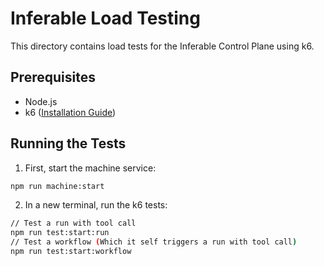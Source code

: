 # Inferable Load Testing

This directory contains load tests for the Inferable Control Plane using k6.

## Prerequisites

- Node.js
- k6 ([Installation Guide](https://k6.io/docs/get-started/installation/))

## Running the Tests

1. First, start the machine service:

```bash
npm run machine:start
```

2. In a new terminal, run the k6 tests:

```bash
// Test a run with tool call
npm run test:start:run
// Test a workflow (Which it self triggers a run with tool call)
npm run test:start:workflow
```
